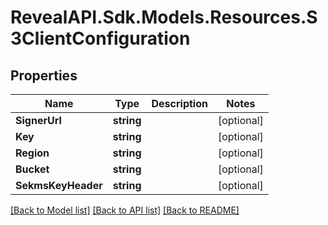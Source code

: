# RevealAPI.Sdk.Models.Resources.S3ClientConfiguration
## Properties

Name | Type | Description | Notes
------------ | ------------- | ------------- | -------------
**SignerUrl** | **string** |  | [optional] 
**Key** | **string** |  | [optional] 
**Region** | **string** |  | [optional] 
**Bucket** | **string** |  | [optional] 
**SekmsKeyHeader** | **string** |  | [optional] 

[[Back to Model list]](../README.md#documentation-for-models) [[Back to API list]](../README.md#documentation-for-api-endpoints) [[Back to README]](../README.md)

